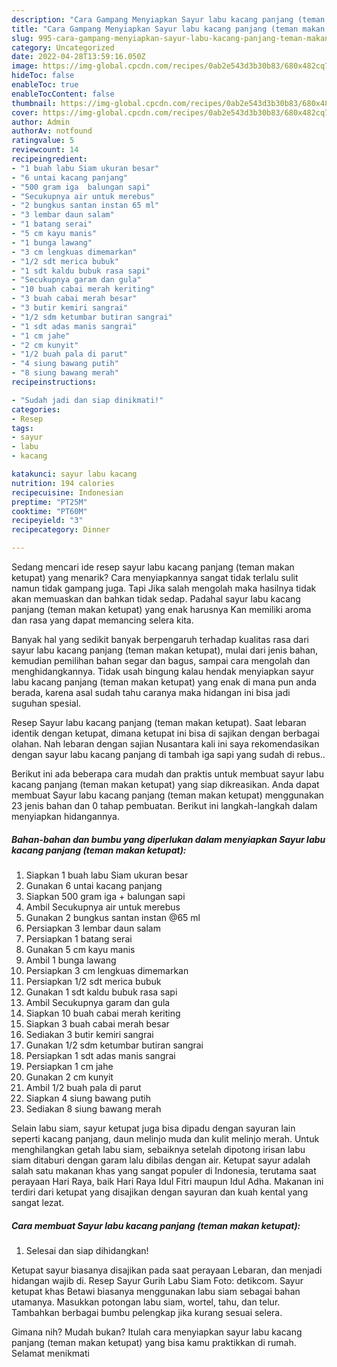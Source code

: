 ```yaml
---
description: "Cara Gampang Menyiapkan Sayur labu kacang panjang (teman makan ketupat) yang Enak Banget, Buat Buka Puasa}"
title: "Cara Gampang Menyiapkan Sayur labu kacang panjang (teman makan ketupat) yang Enak Banget, Buat Buka Puasa}"
slug: 995-cara-gampang-menyiapkan-sayur-labu-kacang-panjang-teman-makan-ketupat-yang-enak-banget-buat-buka-puasa
category: Uncategorized
date: 2022-04-28T13:59:16.050Z
image: https://img-global.cpcdn.com/recipes/0ab2e543d3b30b83/680x482cq70/sayur-labu-kacang-panjang-teman-makan-ketupat-foto-resep-utama.jpg
hideToc: false
enableToc: true
enableTocContent: false
thumbnail: https://img-global.cpcdn.com/recipes/0ab2e543d3b30b83/680x482cq70/sayur-labu-kacang-panjang-teman-makan-ketupat-foto-resep-utama.jpg
cover: https://img-global.cpcdn.com/recipes/0ab2e543d3b30b83/680x482cq70/sayur-labu-kacang-panjang-teman-makan-ketupat-foto-resep-utama.jpg
author: Admin
authorAv: notfound
ratingvalue: 5
reviewcount: 14
recipeingredient:
- "1 buah labu Siam ukuran besar"
- "6 untai kacang panjang"
- "500 gram iga  balungan sapi"
- "Secukupnya air untuk merebus"
- "2 bungkus santan instan 65 ml"
- "3 lembar daun salam"
- "1 batang serai"
- "5 cm kayu manis"
- "1 bunga lawang"
- "3 cm lengkuas dimemarkan"
- "1/2 sdt merica bubuk"
- "1 sdt kaldu bubuk rasa sapi"
- "Secukupnya garam dan gula"
- "10 buah cabai merah keriting"
- "3 buah cabai merah besar"
- "3 butir kemiri sangrai"
- "1/2 sdm ketumbar butiran sangrai"
- "1 sdt adas manis sangrai"
- "1 cm jahe"
- "2 cm kunyit"
- "1/2 buah pala di parut"
- "4 siung bawang putih"
- "8 siung bawang merah"
recipeinstructions:

- "Sudah jadi dan siap dinikmati!"
categories:
- Resep
tags:
- sayur
- labu
- kacang

katakunci: sayur labu kacang 
nutrition: 194 calories
recipecuisine: Indonesian
preptime: "PT25M"
cooktime: "PT60M"
recipeyield: "3"
recipecategory: Dinner

---
```



Sedang mencari ide resep sayur labu kacang panjang (teman makan ketupat) yang menarik? Cara menyiapkannya sangat tidak terlalu sulit namun tidak gampang juga. Tapi Jika salah mengolah maka hasilnya tidak akan memuaskan dan bahkan tidak sedap. Padahal sayur labu kacang panjang (teman makan ketupat) yang enak harusnya Kan memiliki aroma dan rasa yang dapat memancing selera kita.


Banyak hal yang sedikit banyak berpengaruh terhadap kualitas rasa dari sayur labu kacang panjang (teman makan ketupat), mulai dari jenis bahan, kemudian pemilihan bahan segar dan bagus, sampai cara mengolah dan menghidangkannya. Tidak usah bingung kalau hendak menyiapkan sayur labu kacang panjang (teman makan ketupat) yang enak di mana pun anda berada, karena asal sudah tahu caranya maka hidangan ini bisa jadi suguhan spesial.

Resep Sayur labu kacang panjang (teman makan ketupat). Saat lebaran identik dengan ketupat, dimana ketupat ini bisa di sajikan dengan berbagai olahan. Nah lebaran dengan sajian Nusantara kali ini saya rekomendasikan dengan sayur labu kacang panjang di tambah iga sapi yang sudah di rebus..


Berikut ini ada beberapa cara mudah dan praktis untuk membuat sayur labu kacang panjang (teman makan ketupat) yang siap dikreasikan. Anda dapat membuat Sayur labu kacang panjang (teman makan ketupat) menggunakan 23 jenis bahan dan 0 tahap pembuatan. Berikut ini langkah-langkah dalam menyiapkan hidangannya.

<!--inarticleads1-->

##### Bahan-bahan dan bumbu yang diperlukan dalam menyiapkan Sayur labu kacang panjang (teman makan ketupat):

1. Siapkan 1 buah labu Siam ukuran besar
1. Gunakan 6 untai kacang panjang
1. Siapkan 500 gram iga + balungan sapi
1. Ambil Secukupnya air untuk merebus
1. Gunakan 2 bungkus santan instan @65 ml
1. Persiapkan 3 lembar daun salam
1. Persiapkan 1 batang serai
1. Gunakan 5 cm kayu manis
1. Ambil 1 bunga lawang
1. Persiapkan 3 cm lengkuas dimemarkan
1. Persiapkan 1/2 sdt merica bubuk
1. Gunakan 1 sdt kaldu bubuk rasa sapi
1. Ambil Secukupnya garam dan gula
1. Siapkan 10 buah cabai merah keriting
1. Siapkan 3 buah cabai merah besar
1. Sediakan 3 butir kemiri sangrai
1. Gunakan 1/2 sdm ketumbar butiran sangrai
1. Persiapkan 1 sdt adas manis sangrai
1. Persiapkan 1 cm jahe
1. Gunakan 2 cm kunyit
1. Ambil 1/2 buah pala di parut
1. Siapkan 4 siung bawang putih
1. Sediakan 8 siung bawang merah


Selain labu siam, sayur ketupat juga bisa dipadu dengan sayuran lain seperti kacang panjang, daun melinjo muda dan kulit melinjo merah. Untuk menghilangkan getah labu siam, sebaiknya setelah dipotong irisan labu siam ditaburi dengan garam lalu dibilas dengan air. Ketupat sayur adalah salah satu makanan khas yang sangat populer di Indonesia, terutama saat perayaan Hari Raya, baik Hari Raya Idul Fitri maupun Idul Adha. Makanan ini terdiri dari ketupat yang disajikan dengan sayuran dan kuah kental yang sangat lezat. 

<!--inarticleads2-->

##### Cara membuat Sayur labu kacang panjang (teman makan ketupat):


1. Selesai dan siap dihidangkan!

Ketupat sayur biasanya disajikan pada saat perayaan Lebaran, dan menjadi hidangan wajib di. Resep Sayur Gurih Labu Siam Foto: detikcom. Sayur ketupat khas Betawi biasanya menggunakan labu siam sebagai bahan utamanya. Masukkan potongan labu siam, wortel, tahu, dan telur. Tambahkan berbagai bumbu pelengkap jika kurang sesuai selera. 

Gimana nih? Mudah bukan? Itulah cara menyiapkan sayur labu kacang panjang (teman makan ketupat) yang bisa kamu praktikkan di rumah. Selamat menikmati
